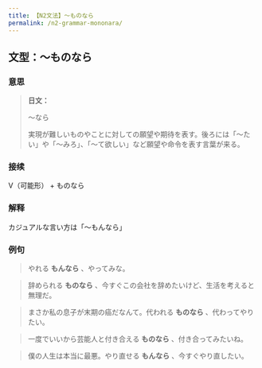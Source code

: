 ```yaml
---
title: 【N2文法】～ものなら
permalink: /n2-grammar-mononara/
---
```


## 文型：～ものなら

### 意思

> **日文：**
> 
> 〜なら
> 
> 実現が難しいものやことに対しての願望や期待を表す。後ろには「〜たい」や「〜みろ」、「〜て欲しい」など願望や命令を表す言葉が来る。


### 接续

V（可能形） + ものなら

### 解释

カジュアルな言い方は「〜もんなら」

### 例句

> やれる **もんなら** 、やってみな。

> 辞められる **ものなら** 、今すぐこの会社を辞めたいけど、生活を考えると無理だ。

> まさか私の息子が末期の癌だなんて。代われる **ものなら** 、代わってやりたい。

> 一度でいいから芸能人と付き合える **ものなら** 、付き合ってみたいね。

> 僕の人生は本当に最悪。やり直せる **もんなら** 、今すぐやり直したい。

